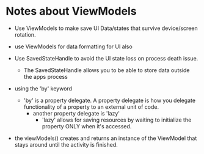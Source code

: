 # Notes about ViewModels
- Use ViewModels to make save UI Data/states that survive device/screen rotation.
- use ViewModels for data formatting for UI also
- Use SavedStateHandle to avoid the UI state loss on process death issue. 
  - The SavedStateHandle allows you to be able to store data outside the apps process

- using the 'by' keyword
  - 'by' is a property delegate. A property delegate is how you delegate functionality of a property to an external unit of code. 
    - another property delegate is 'lazy'
      - 'lazy' allows for saving resources by waiting to initialize the property ONLY when it's accessed. 
- the viewModels() creates and returns an instance of the ViewModel that stays around until the activity is finished. 